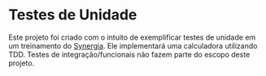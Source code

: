 Testes de Unidade
=================

Este projeto foi criado com o intuito de exemplificar testes de unidade em um treinamento do [Synergia](http://synergia.dcc.ufmg.br). 
Ele implementará uma calculadora utilizando TDD.
Testes de integração/funcionais não fazem parte do escopo deste projeto.